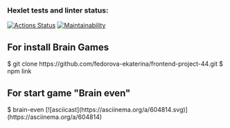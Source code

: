 ### Hexlet tests and linter status:

[![Actions Status](https://github.com/fedorova-ekaterina/frontend-project-44/workflows/hexlet-check/badge.svg)](https://github.com/fedorova-ekaterina/frontend-project-44/actions)
[![Maintainability](https://api.codeclimate.com/v1/badges/0643d5f400967a73ed6d/maintainability)](https://codeclimate.com/github/fedorova-ekaterina/frontend-project-44/maintainability)

<h2>For install Brain Games</h2>
$ git clone https://github.com/fedorova-ekaterina/frontend-project-44.git
$ npm link
<h2>For start game "Brain even"</h2>
$ brain-even
[![asciicast](https://asciinema.org/a/604814.svg)](https://asciinema.org/a/604814)